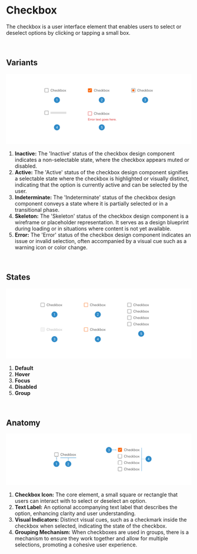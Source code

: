 # Checkbox

The checkbox is a user interface element that enables users to select or deselect options by clicking or tapping a small box.

</br>

## Variants

<img src="../../assets/images/components/checkbox-variants.jpg" alt="checkbox-variants" width="752"/>

1. <b>Inactive:</b> The 'Inactive' status of the checkbox design component indicates a non-selectable state, where the checkbox appears muted or disabled.
2. <b>Active:</b> The 'Active' status of the checkbox design component signifies a selectable state where the checkbox is highlighted or visually distinct, indicating that the option is currently active and can be selected by the user.
3. <b>Indeterminate:</b> The 'Indeterminate' status of the checkbox design component conveys a state where it is partially selected or in a transitional phase.
4. <b>Skeleton:</b> The 'Skeleton' status of the checkbox design component is a wireframe or placeholder representation. It serves as a design blueprint during loading or in situations where content is not yet available.
5. <b>Error:</b> The 'Error' status of the checkbox design component indicates an issue or invalid selection, often accompanied by a visual cue such as a warning icon or color change.

</br>

## States

<img src="../../assets/images/components/checkbox-states.jpg" alt="checkbox-states" width="752"/>

1. <b>Default</b>
2. <b>Hover</b>
3. <b>Focus</b>
4. <b>Disabled</b>
5. <b>Group</b>

</br>

## Anatomy

<img src="../../assets/images/components/checkbox-anatomy.jpg" alt="checkbox-anatomy" width="752"/>

1. <b>Checkbox Icon:</b> The core element, a small square or rectangle that users can interact with to select or deselect an option.
2. <b>Text Label:</b> An optional accompanying text label that describes the option, enhancing clarity and user understanding.
3. <b>Visual Indicators:</b> Distinct visual cues, such as a checkmark inside the checkbox when selected, indicating the state of the checkbox.
4. <b>Grouping Mechanism:</b> When checkboxes are used in groups, there is a mechanism to ensure they work together and allow for multiple selections, promoting a cohesive user experience.
